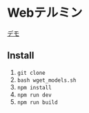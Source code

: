 # Webテルミン

[デモ](https://8gau8.github.io/hand-synth-project/)

## Install

1. `git clone`
2. `bash wget_models.sh`
3. `npm install`
4. `npm run dev`
5. `npm run build`

